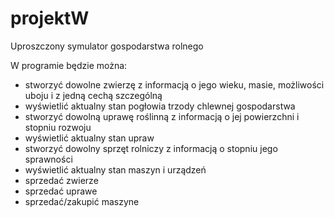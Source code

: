# projektW

Uproszczony symulator gospodarstwa rolnego

W programie będzie można: 
 - stworzyć dowolne zwierzę z informacją o jego wieku, masie, możliwości uboju i z jedną cechą szczególną
 - wyświetlić aktualny stan pogłowia trzody chlewnej gospodarstwa
 - stworzyć dowolną uprawę roślinną z informacją o jej powierzchni i stopniu rozwoju
 - wyświetlić aktualny stan upraw
 - stworzyć dowolny sprzęt rolniczy z informacją o stopniu jego sprawności
 - wyświetlić aktualny stan maszyn i urządzeń
 - sprzedać zwierze
 - sprzedać uprawe
 - sprzedać/zakupić maszyne 
